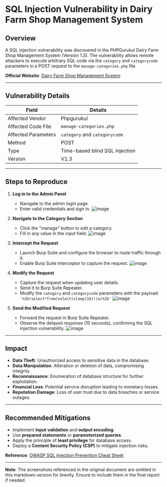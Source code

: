 # SQL Injection Vulnerability in Dairy Farm Shop Management System

## Overview
A SQL injection vulnerability was discovered in the PHPGurukul Dairy Farm Shop Management System (Version 1.3). The vulnerability allows remote attackers to execute arbitrary SQL code via the `category` and `categorycode` parameters in a POST request to the `manage-categories.php` file.

**Official Website**: [Dairy Farm Shop Management System](https://phpgurukul.com/dairy-farm-shop-management-system-using-php-and-mysql/)

---

## Vulnerability Details
| **Field**           | **Details**                                                                 |
|---------------------|-----------------------------------------------------------------------------|
| Affected Vendor     | Phpgurukul                                                                 |
| Affected Code File  | `manage-categories.php`                                                    |
| Affected Parameters | `category` and `categorycode`                                              |
| Method              | POST                                                                       |
| Type                | Time-based blind SQL injection                                            |
| Version             | V1.3                                                                      |

---

## Steps to Reproduce

1. **Log in to the Admin Panel**
   - Navigate to the admin login page.
   - Enter valid credentials and sign in.
    ![image](https://github.com/user-attachments/assets/aadaf405-5ee9-4994-8cb6-83fdbb9924d5)

2. **Navigate to the Category Section**
   - Click the "manage" button to edit a category.
   - Fill in any value in the input field.
    ![image](https://github.com/user-attachments/assets/88d5d00d-ce68-4b6f-800d-230def6b2554)

3. **Intercept the Request**
   - Launch Burp Suite and configure the browser to route traffic through it.
   - Enable Burp Suite Interceptor to capture the request.
    ![image](https://github.com/user-attachments/assets/aa093a04-c54d-41fa-9743-5282a89750c3)

4. **Modify the Request**
   - Capture the request when updating user details.
   - Send it to Burp Suite Repeater.
   - Modify the `category` and `categorycode` parameters with the payload:  
     `'%2b(select*from(select(sleep(10)))a)%2b'`
   ![image](https://github.com/user-attachments/assets/3519fc9b-cd78-48f5-9c25-fab5a5ba75b8)

5. **Send the Modified Request**
   - Forward the request in Burp Suite Repeater.
   - Observe the delayed response (10 seconds), confirming the SQL injection vulnerability.
   ![image](https://github.com/user-attachments/assets/32e41ce9-12f7-401e-a9b9-ba6bc02b7ce1)


---

## Impact
- **Data Theft**: Unauthorized access to sensitive data in the database.
- **Data Manipulation**: Alteration or deletion of data, compromising integrity.
- **Reconnaissance**: Enumeration of database structure for further exploitation.
- **Financial Loss**: Potential service disruption leading to monetary losses.
- **Reputation Damage**: Loss of user trust due to data breaches or service outages.

---

## Recommended Mitigations
- Implement **input validation** and **output encoding**.
- Use **prepared statements** or **parameterized queries**.
- Apply the principle of **least privilege** for database access.
- Deploy a **Content Security Policy (CSP)** to mitigate injection risks.

**Reference**: [OWASP SQL Injection Prevention Cheat Sheet](https://cheatsheetseries.owasp.org/cheatsheets/SQL_Injection_Prevention_Cheat_Sheet.html)

--- 

**Note**: The screenshots referenced in the original document are omitted in this markdown version for brevity. Ensure to include them in the final report if needed.
